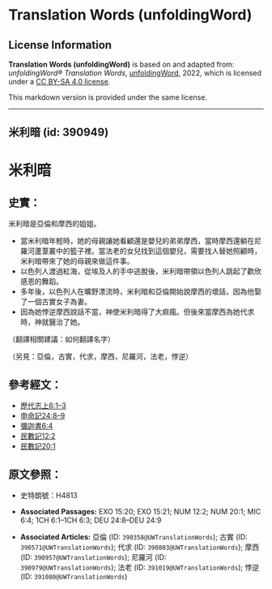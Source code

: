 # Translation Words (unfoldingWord)

## License Information

**Translation Words (unfoldingWord)** is based on and adapted from: _unfoldingWord® Translation Words_, [unfoldingWord](https://unfoldingword.org/utw), 2022, which is licensed under a [CC BY-SA 4.0 license](https://creativecommons.org/licenses/by-sa/4.0/legalcode.en).

This markdown version is provided under the same license.



--------------------------------

## 米利暗 (id: 390949)

米利暗
===

史實：
---

米利暗是亞倫和摩西的姐姐。

* 當米利暗年輕時，她的母親讓她看顧還是嬰兒的弟弟摩西，當時摩西還躺在尼羅河蘆葦叢中的籃子裡。當法老的女兒找到這個嬰兒，需要找人替她照顧時，米利暗帶來了她的母親來做這件事。
* 以色列人渡過紅海，從埃及人的手中逃脫後，米利暗帶領以色列人跳起了歡欣感恩的舞蹈。
* 多年後，以色列人在曠野漂流時，米利暗和亞倫開始說摩西的壞話，因為他娶了一個古實女子為妻。
* 因為她悖逆摩西說話不當，神使米利暗得了大痲瘋。但後來當摩西為她代求時，神就醫治了她。

（翻譯相關建議：如何翻譯名字）

（另見：亞倫，古實，代求，摩西，尼羅河，法老，悖逆）

參考經文：
-----

* [歷代志上6:1–3](https://ref.ly/1Chr6:1-1Chr6:3)
* [申命記24:8–9](https://ref.ly/Deut24:8-Deut24:9)
* [彌迦書6:4](https://ref.ly/Mic6:4)
* [民數記12:2](https://ref.ly/Num12:2)
* [民數記20:1](https://ref.ly/Num20:1)

原文參照：
-----

* 史特朗號：H4813

* **Associated Passages:** EXO 15:20; EXO 15:21; NUM 12:2; NUM 20:1; MIC 6:4; 1CH 6:1–1CH 6:3; DEU 24:8–DEU 24:9
* **Associated Articles:** 亞倫 (ID: `390358@UWTranslationWords`); 古實 (ID: `390571@UWTranslationWords`); 代求 (ID: `390803@UWTranslationWords`); 摩西 (ID: `390957@UWTranslationWords`); 尼羅河 (ID: `390979@UWTranslationWords`); 法老 (ID: `391019@UWTranslationWords`); 悖逆 (ID: `391080@UWTranslationWords`)

